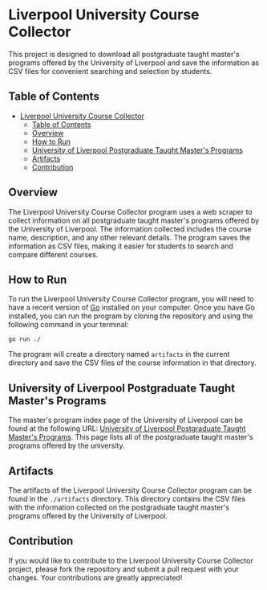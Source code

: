 # Liverpool University Course Collector

This project is designed to download all postgraduate taught master's programs offered by the University of Liverpool and save the information as CSV files for convenient searching and selection by students.

## Table of Contents
- [Liverpool University Course Collector](#liverpool-university-course-collector)
  - [Table of Contents](#table-of-contents)
  - [Overview](#overview)
  - [How to Run](#how-to-run)
  - [University of Liverpool Postgraduate Taught Master's Programs](#university-of-liverpool-postgraduate-taught-masters-programs)
  - [Artifacts](#artifacts)
  - [Contribution](#contribution)

## Overview
The Liverpool University Course Collector program uses a web scraper to collect information on all postgraduate taught master's programs offered by the University of Liverpool. The information collected includes the course name, description, and any other relevant details. The program saves the information as CSV files, making it easier for students to search and compare different courses.

## How to Run
To run the Liverpool University Course Collector program, you will need to have a recent version of [Go](https://golang.org/) installed on your computer. Once you have Go installed, you can run the program by cloning the repository and using the following command in your terminal:

    go run ./

The program will create a directory named `artifacts` in the current directory and save the CSV files of the course information in that directory.

## University of Liverpool Postgraduate Taught Master's Programs
The master's program index page of the University of Liverpool can be found at the following URL: [University of Liverpool Postgraduate Taught Master's Programs](https://www.liverpool.ac.uk/study/postgraduate-taught/courses/). This page lists all of the postgraduate taught master's programs offered by the university.

## Artifacts
The artifacts of the Liverpool University Course Collector program can be found in the `./artifacts` directory. This directory contains the CSV files with the information collected on the postgraduate taught master's programs offered by the University of Liverpool.

## Contribution
If you would like to contribute to the Liverpool University Course Collector project, please fork the repository and submit a pull request with your changes. Your contributions are greatly appreciated!
